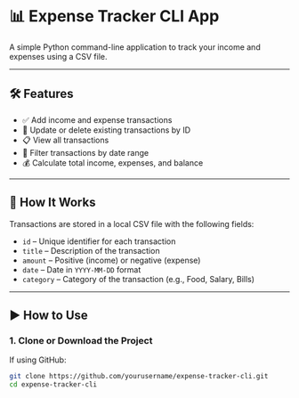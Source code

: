 # 📊 Expense Tracker CLI App

A simple Python command-line application to track your income and expenses using a CSV file.

---

## 🛠 Features

- ✅ Add income and expense transactions  
- 📝 Update or delete existing transactions by ID  
- 📋 View all transactions  
- 📆 Filter transactions by date range  
- 💰 Calculate total income, expenses, and balance  

---

## 💾 How It Works

Transactions are stored in a local CSV file with the following fields:

- `id` – Unique identifier for each transaction  
- `title` – Description of the transaction  
- `amount` – Positive (income) or negative (expense)  
- `date` – Date in `YYYY-MM-DD` format  
- `category` – Category of the transaction (e.g., Food, Salary, Bills)

---

## ▶️ How to Use

### 1. Clone or Download the Project

If using GitHub:

```bash
git clone https://github.com/yourusername/expense-tracker-cli.git
cd expense-tracker-cli
